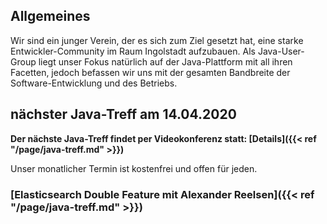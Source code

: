 ## Allgemeines

Wir sind ein junger Verein, der es sich zum Ziel gesetzt hat, eine starke Entwickler-Community im Raum Ingolstadt aufzubauen. 
Als Java-User-Group liegt unser Fokus natürlich auf der Java-Plattform mit all ihren Facetten, jedoch befassen wir uns mit der gesamten Bandbreite der Software-Entwicklung und des Betriebs. 

## nächster Java-Treff am 14.04.2020
**Der nächste Java-Treff findet per Videokonferenz statt: [Details]({{< ref "/page/java-treff.md" >}})**

Unser monatlicher Termin ist kostenfrei und offen für jeden.
### [Elasticsearch Double Feature mit Alexander Reelsen]({{< ref "/page/java-treff.md" >}})
